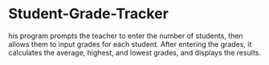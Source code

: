 # Student-Grade-Tracker
his program prompts the teacher to enter the number of students, then allows them to input grades for each student. After entering the grades, it calculates the average, highest, and lowest grades, and displays the results.
